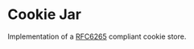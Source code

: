 # Cookie Jar

Implementation of a [RFC6265][rfc6265] compliant cookie store.

[rfc6265]: https://tools.ietf.org/html/rfc6265
